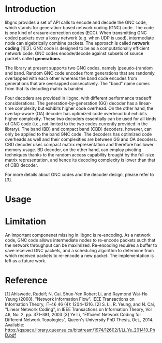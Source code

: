 Introduction
============
libgnc provides a set of API calls to encode and decode the GNC code, which stands for generation-based network coding (GNC) code. The code is one kind of erasure-correction codes (ECC). When transmitting GNC coded packets over a lossy network (e.g. when UDP is used), intermediate node can algebrically combine packets. The approach is called **network coding** [1][2]. GNC code is designed to be as a computationally efficient network code. GNC codes encode/decode against subsets of source packets called **generations**. 

The library at present supports two GNC codes, namely (pseudo-)random and band. Random GNC code encodes from generations that are randomly overlapped with each other whereas the band code encodes from generations that are overlapped consecutively. The "band" name comes from that its decoding matrix is banded.

Four decoders are provided in libgnc, with different performance tradeoff considerations. The generation-by-generation (GG) decoder has a linear-time complexity but exhibits higher code overhead. On the other hand, the overlap-aware (OA) decoder has optimized code overhead but exhibits higher complexity. These two decoders essentially can be used for all kinds of GNC code (i.e., not limited to the two codes currently provided in the library). The band (BD) and compact band (CBD) decoders, however, can only be applied to the band GNC code. The decoders has optimized code overheads as well and their complexities are between GG and OA decoders. CBD decoder uses compact matrix representation and therefore has lower memory usage. BD decoder, on the other hand, can employ pivoting techniques thanks to the random access capability brought by the full-size matrix representation, and hence its decoding complexity is lower than that of CBD decoder.

For more details about GNC codes and the decoder design, please refer to [3].

Usage
============

Limitation
============
An important componenet missing in libgnc is re-encoding. As a network code, GNC code allows intermediate nodes to re-encode packets such that the network throughput can be maximized. Re-encoding requires a buffer to save received GNC packets, and a scheduling algorithm to determine from which received packets to re-encode a new packet. The implementation is left as a future work. 

Reference
============
[1] Ahlswede, Rudolf; N. Cai, Shuo-Yen Robert Li, and Raymond Wai-Ho Yeung (2000). "Network Information Flow". IEEE Transactions on Information Theory, IT-46 46 (4): 1204–1216.
[2] S. Li, R. Yeung, and N. Cai, "Linear Network Coding", in IEEE Transactions on Information Theory, Vol 49, No. 2, pp. 371–381, 2003
[3] Ye Li, "Efficient Network Coding for Different Network Topologies", Queen's University PhD Thesis, Oct., 2014. Available: https://qspace.library.queensu.ca/bitstream/1974/12602/1/Li_Ye_201410_PhD.pdf
